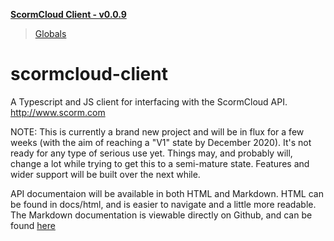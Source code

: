 **[ScormCloud Client - v0.0.9](README.md)**

> [Globals](globals.md)

# scormcloud-client

A Typescript and JS client for interfacing with the ScormCloud API. http://www.scorm.com

NOTE: This is currently a brand new project and will be in flux for a few weeks (with the aim of reaching a "V1" state by December 2020). It's not ready for any type of serious use yet. Things may, and probably will, change a lot while trying to get this to a semi-mature state. Features and wider support will be built over the next while.

API documentaion will be available in both HTML and Markdown. HTML can be found in docs/html, and is easier to navigate and a little more readable. The Markdown documentation is viewable directly on Github, and can be found [here](docs/markdown/README.md)
